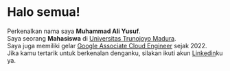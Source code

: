 # Halo semua! 
Perkenalkan nama saya **Muhammad Ali Yusuf**.\
Saya seorang **Mahasiswa** di [Universitas Trunojoyo Madura](https://www.trunojoyo.ac.id/).\
Saya juga memiliki gelar [Google Associate Cloud Engineer](https://www.credential.net/bismillah) sejak 2022.\
Jika kamu tertarik untuk berkenalan denganku, silakan ikuti akun [Linkedin](https://www.linkedin.com/in/muhammad-ali-yusuf-7623b91a3/)ku ya.
